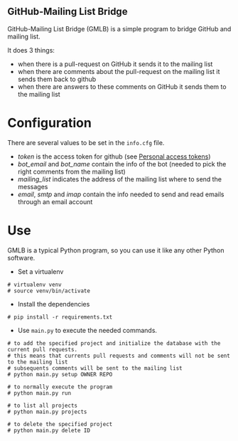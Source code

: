 GitHub-Mailing List Bridge
-----

GitHub-Mailing List Bridge (GMLB) is a simple program to bridge GitHub and mailing list.

It does 3 things:

- when there is a pull-request on GitHub it sends it to the mailing list
- when there are comments about the pull-request on the mailing list it sends them back to github
- when there are answers to these comments on GitHub it sends them to the mailing list

Configuration
======

There are several values to be set in the `info.cfg` file.
- *token* is the access token for github (see [Personal access tokens](https://github.com/settings/tokens))
- *bot_email* and *bot_name* contain the info of the bot (needed to pick the right comments from the mailing list)
- *mailing_list* indicates the address of the mailing list where to send the messages
- *email*, *smtp* and *imap* contain the info needed to send and read emails through an email account

Use
======

GMLB is a typical Python program, so you can use it like any other Python software.

* Set a virtualenv

```
# virtualenv venv
# source venv/bin/activate
```

* Install the dependencies
```
# pip install -r requirements.txt
```
* Use `main.py` to execute the needed commands.
```
# to add the specified project and initialize the database with the current pull requests.
# this means that currents pull requests and comments will not be sent to the mailing list
# subsequents comments will be sent to the mailing list
# python main.py setup OWNER REPO

# to normally execute the program 
# python main.py run

# to list all projects
# python main.py projects

# to delete the specified project
# python main.py delete ID
```
